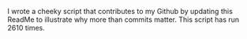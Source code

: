 I wrote a cheeky script that contributes to my Github by updating this ReadMe to illustrate why more than commits matter. This script has run 2610 times.